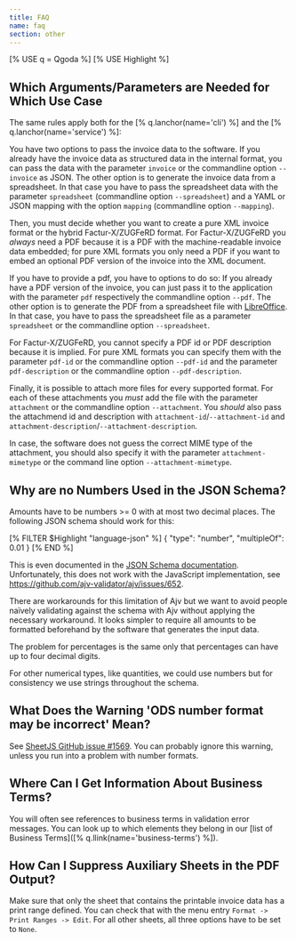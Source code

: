 ```yaml
---
title: FAQ
name: faq
section: other
---
```

<!--qgoda-no-xgettext-->
[% USE q = Qgoda %]
[% USE Highlight %]
<!--/qgoda-no-xgettext-->

<qgoda-toc/>

## Which Arguments/Parameters are Needed for Which Use Case

The same rules apply both for the [% q.lanchor(name='cli') %] and the
[% q.lanchor(name='service') %]:

You have two options to pass the invoice data to the software. If you already
have the invoice data as structured data in the internal format, you can
pass the data with the parameter `invoice` or the commandline option
`--invoice` as JSON. The other option is to generate the invoice data from a
spreadsheet. In that case you have to pass the spreadsheet data with the
parameter `spreadsheet` (commandline option `--spreadsheet`) and a YAML or JSON mapping
with the option `mapping` (commandline option `--mapping`).

Then, you must decide whether you want to create a pure XML invoice format
or the hybrid Factur-X/ZUGFeRD format. For Factur-X/ZUGFeRD you *always* need
a PDF because it is a PDF with the machine-readable invoice data embedded; for
pure XML formats you only need a PDF if you want to embed an optional PDF
version of the invoice into the XML document.

If you have to provide a pdf, you have to options to do so:  If you already
have a PDF version of the invoice, you can just pass it to the application
with the parameter `pdf` respectively the commandline option `--pdf`. The
other option is to generate the PDF from a spreadsheet file with
[LibreOffice](https://www.libreoffice.org). In that case, you have to pass the
spreadsheet file as a parameter `spreadsheet` or the commandline option `--spreadsheet`.

For Factur-X/ZUGFeRD, you cannot specify a PDF id or PDF description because
it is implied. For pure XML formats you can specify them with the parameter
`pdf-id` or the commandline option `--pdf-id` and the parameter
`pdf-description` or the commandline option `--pdf-description`.

Finally, it is possible to attach more files for every supported format. For
each of these attachments you *must* add the file with the parameter
`attachment` or the commandline option `--attachment`. You *should* also
pass the attachmend id and description with `attachment-id`/`--attachment-id`
and `attachment-description`/`--attachment-description`.

In case, the software does not guess the correct MIME type of the attachment,
you should also specify it with the parameter `attachment-mimetype` or
the command line option `--attachment-mimetype`.

## Why are no Numbers Used in the JSON Schema?

Amounts have to be numbers >= 0 with at most two decimal places. The following
JSON schema should work for this:

<!--qgoda-no-xgettext-->
[% FILTER $Highlight "language-json" %]
{
	"type": "number",
	"multipleOf": 0.01
}
[% END %]
<!--/qgoda-no-xgettext-->

This is even documented in the [JSON Schema
documentation](https://json-schema.org/understanding-json-schema/reference/numeric#multiples).
Unfortunately, this does not work with the JavaScript implementation, see
https://github.com/ajv-validator/ajv/issues/652.

There are workarounds for this limitation of Ajv but we want to avoid people
naïvely validating against the schema with Ajv without applying the necessary
workaround. It looks simpler to require all amounts to be formatted
beforehand by the software that generates the input data.

The problem for percentages is the same only that percentages can have up
to four decimal digits.

For other numerical types, like quantities, we could use numbers but for
consistency we use strings throughout the schema.

## What Does the Warning 'ODS number format may be incorrect' Mean?

See [SheetJS GitHub issue #1569](https://github.com/SheetJS/sheetjs/issues/1569).
You can probably ignore this warning, unless you run into a problem with
number formats.

## Where Can I Get Information About Business Terms?

You will often see references to business terms in validation error messages.
You can look up to which elements they belong in our
[list of Business Terms]([% q.llink(name='business-terms') %]).

## How Can I Suppress Auxiliary Sheets in the PDF Output?

Make sure that only the sheet that contains the printable invoice data has
a print range defined. You can check that with the menu entry
`Format -> Print Ranges -> Edit`. For all other sheets, all three options
have to be set to `None`.
